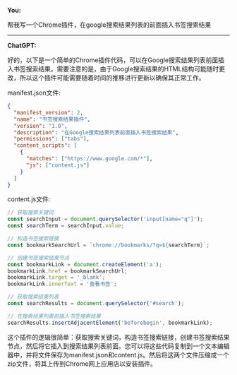 **You:**

帮我写一个Chrome插件，在google搜索结果列表的前面插入书签搜索结果

* * *

**ChatGPT:**

好的，以下是一个简单的Chrome插件代码，可以在Google搜索结果列表前面插入书签搜索结果。需要注意的是，由于Google搜索结果的HTML结构可能随时更改，所以这个插件可能需要随着时间的推移进行更新以确保其正常工作。

manifest.json文件:

```json
{
  "manifest_version": 2,
  "name": "书签搜索结果插件",
  "version": "1.0",
  "description": "在Google搜索结果列表前面插入书签搜索结果",
  "permissions": ["tabs"],
  "content_scripts": [
    {
      "matches": ["https://www.google.com/*"],
      "js": ["content.js"]
    }
  ]
}
```

content.js文件:

```javascript
// 获取搜索关键词
const searchInput = document.querySelector('input[name="q"]');
const searchTerm = searchInput.value;

// 构造书签搜索链接
const bookmarkSearchUrl = `chrome://bookmarks/?q=${searchTerm}`;

// 创建书签搜索结果节点
const bookmarkLink = document.createElement('a');
bookmarkLink.href = bookmarkSearchUrl;
bookmarkLink.target = '_blank';
bookmarkLink.innerText = '查看书签';

// 获取搜索结果列表
const searchResults = document.querySelector('#search');

// 在搜索结果列表前插入书签搜索结果
searchResults.insertAdjacentElement('beforebegin', bookmarkLink);
```

这个插件的逻辑很简单：获取搜索关键词，构造书签搜索链接，创建书签搜索结果节点，然后将它插入到搜索结果列表前面。您可以将这些代码复制到一个文本编辑器中，并将文件保存为manifest.json和content.js。然后将这两个文件压缩成一个zip文件，将其上传到Chrome网上应用店以安装插件。